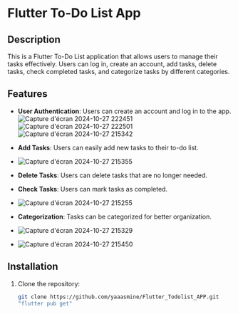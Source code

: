 # Flutter To-Do List App

## Description
This is a Flutter To-Do List application that allows users to manage their tasks effectively. Users can log in, create an account, add tasks, delete tasks, check completed tasks, and categorize tasks by different categories.

## Features
- **User Authentication**: Users can create an account and log in to the app.
  ![Capture d'écran 2024-10-27 222451](https://github.com/user-attachments/assets/6a9725e1-48ca-451a-816a-b61e61007daa)
  ![Capture d'écran 2024-10-27 222501](https://github.com/user-attachments/assets/86179db5-24a7-4934-a8ba-c102754e0515)
  ![Capture d'écran 2024-10-27 215342](https://github.com/user-attachments/assets/0e6175a7-b2fd-4123-aa9b-114ecee5aa7c)


- **Add Tasks**: Users can easily add new tasks to their to-do list.
- ![Capture d'écran 2024-10-27 215355](https://github.com/user-attachments/assets/c5a49f1c-ecb1-4961-a519-aceac36de55d)

- **Delete Tasks**: Users can delete tasks that are no longer needed.
- **Check Tasks**: Users can mark tasks as completed.
- ![Capture d'écran 2024-10-27 215255](https://github.com/user-attachments/assets/6d73a860-50c0-4220-9b54-0f6a4d3b429c)

- **Categorization**: Tasks can be categorized for better organization.
- ![Capture d'écran 2024-10-27 215329](https://github.com/user-attachments/assets/464d1aee-3e7e-4f1d-a52b-8dd33ca53b29)
- ![Capture d'écran 2024-10-27 215450](https://github.com/user-attachments/assets/4205212b-939d-4c79-8096-d2d053c583b4)



## Installation
1. Clone the repository:
   ```bash
   git clone https://github.com/yaaasmine/Flutter_Todolist_APP.git
   "flutter pub get"
